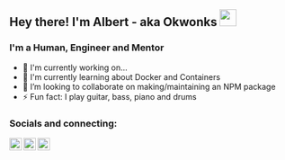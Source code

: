 ## Hey there! I'm Albert - aka Okwonks <img src="https://media.giphy.com/media/hvRJCLFzcasrR4ia7z/giphy.gif" width="30px">

### I'm a Human, Engineer and Mentor

- 🔭 I'm currently working on...
- 🌱 I'm currently learning about Docker and Containers
- 👯 I’m looking to collaborate on making/maintaining an NPM package
- ⚡ Fun fact: I play guitar, bass, piano and drums

### Socials and connecting:

[<img align="left" alt="Okwonks | Twitter" width="22px" src="https://raw.githubusercontent.com/peterthehan/peterthehan/master/assets/twitter.svg" />][twitter]
[<img align="left" alt="Okwonks | LinkedIn" width="22px" src="https://raw.githubusercontent.com/peterthehan/peterthehan/master/assets/linkedin.svg" />][linkedin]
[<img align="left" alt="Okwonks | Instagram" width="22px" src="https://cdn.jsdelivr.net/npm/simple-icons@v3/icons/instagram.svg" />][instagram]

[twitter]: https://twitter.com/albert_oketch
[linkedin]: https://www.linkedin.com/in/albert-oketch-b23852111
[instagram]: https://www.instagram.com/acoustic_afro
